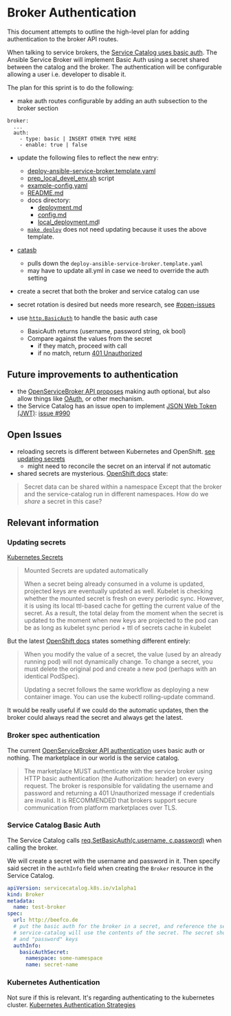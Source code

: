 # Broker Authentication

This document attempts to outline the high-level plan for adding authentication
to the broker API routes.

When talking to service brokers, the [Service Catalog uses basic auth](#service-catalog-basic-auth). The Ansible Service Broker will implement Basic Auth using a secret shared between the catalog and the broker. The authentication will be configurable allowing a user i.e. developer to disable it.

The plan for this sprint is to do the following:

* make auth routes configurable by adding an auth subsection to the broker section
```
broker:
  ...
  auth:
    - type: basic | INSERT OTHER TYPE HERE
    - enable: true | false
```
  * update the following files to reflect the new entry:
      * [deploy-ansible-service-broker.template.yaml](https://github.com/openshift/ansible-service-broker/blob/master/templates/deploy-ansible-service-broker.template.yaml)
      * [prep_local_devel_env.sh](https://github.com/openshift/ansible-service-broker/blob/master/scripts/prep_local_devel_env.sh) script
      * [example-config.yaml](https://github.com/openshift/ansible-service-broker/blob/master/etc/example-config.yaml)
      * [README.md](https://github.com/openshift/ansible-service-broker/blob/master/README.md)
      * docs directory:
          * [deployment.md](https://github.com/openshift/ansible-service-broker/blob/master/docs/deployment.md)
          * [config.md](https://github.com/openshift/ansible-service-broker/blob/master/docs/config.md)
          * [local_deployment.md](https://github.com/openshift/ansible-service-broker/blob/master/docs/local_deployment.md)l
      * [`make deploy`](https://github.com/openshift/ansible-service-broker/blob/master/Makefile#L57-L58) does not need updating because it uses the above template.
  * [catasb](https://github.com/fusor/catasb/tree/dev)
      * pulls down the `deploy-ansible-service-broker.template.yaml`
      * may have to update all.yml in case we need to override the auth setting

* create a secret that both the broker and service catalog can use

* secret rotation is desired but needs more research, see [#open-issues](#open-issues)

* use [`http.BasicAuth`](https://golang.org/pkg/net/http/#Request.BasicAuth) to handle the basic auth case
  * BasicAuth returns (username, password string, ok bool)
  * Compare against the values from the secret
      * if they match, proceed with call
      * if no match, return [401 Unauthorized](https://golang.org/pkg/net/http/#pkg-constants)

## Future improvements to authentication
* the [OpenServiceBroker API proposes](https://github.com/openservicebrokerapi/servicebroker/pull/223) making auth optional, but also allow things like [OAuth](https://oauth.net/2/), or other mechanism.
* the Service Catalog has an issue open to implement [JSON Web Token (JWT)](https://jwt.io/): [issue #990](https://github.com/kubernetes-incubator/service-catalog/issues/990)

## Open Issues

* reloading secrets is different between Kubernetes and OpenShift. [see updating secrets](#updating-secrets)
    * might need to reconcile the secret on an interval if not automatic
* shared secrets are mysterious. [OpenShift docs](https://github.com/openshift/openshift-docs/blob/master/dev_guide/secrets.adoc#creating-secrets) state:
> Secret data can be shared within a namespace
Except that the broker and the service-catalog run in different namespaces. How
do we *share* a secret in this case?

## Relevant information

### Updating secrets

[Kubernetes Secrets](https://kubernetes.io/docs/concepts/configuration/secret/#creating-your-own-secrets)

> Mounted Secrets are updated automatically
>
> When a secret being already consumed in a volume is updated, projected keys are eventually updated as well. Kubelet is checking whether the mounted secret is fresh on every periodic sync. However, it is using its local ttl-based cache for getting the current value of the secret. As a result, the total delay from the moment when the secret is updated to the moment when new keys are projected to the pod can be as long as kubelet sync period + ttl of secrets cache in kubelet

But the latest [OpenShift docs](https://github.com/openshift/openshift-docs/blob/master/dev_guide/secrets.adoc#dev-guide-secrets-using-secrets) states something different entirely:

> When you modify the value of a secret, the value (used by an already running pod) will not dynamically change. To change a secret, you must delete the original pod and create a new pod (perhaps with an identical PodSpec).
>
> Updating a secret follows the same workflow as deploying a new container image. You can use the kubectl rolling-update command.

It would be really useful if we could do the automatic updates, then the broker
could always read the secret and always get the latest.


### Broker spec authentication
The current [OpenServiceBroker API authentication](https://github.com/openservicebrokerapi/servicebroker/blob/master/spec.md#authentication) uses basic auth or nothing. The marketplace in our world is the service catalog.
> The marketplace MUST authenticate with the service broker using HTTP basic authentication (the Authorization: header) on every request. The broker is responsible for validating the username and password and returning a 401 Unauthorized message if credentials are invalid. It is RECOMMENDED that brokers support secure communication from platform marketplaces over TLS.


### Service Catalog Basic Auth

The Service Catalog calls [req.SetBasicAuth(c.username, c.password)](https://github.com/kubernetes-incubator/service-catalog/blob/master/pkg/brokerapi/openservicebroker/open_service_broker_client.go#L121) when calling the broker.

We will create a secret with the username and password in it. Then
specify said secret in the `authInfo` field when creating the `Broker`
resource in the Service Catalog.

```yaml
apiVersion: servicecatalog.k8s.io/v1alpha1
kind: Broker
metadata:
  name: test-broker
spec:
  url: http://beefco.de
  # put the basic auth for the broker in a secret, and reference the secret here.
  # service-catalog will use the contents of the secret. The secret should have "username"
  # and "password" keys
  authInfo:
    basicAuthSecret:
      namespace: some-namespace
      name: secret-name
```

### Kubernetes Authentication

Not sure if this is relevant. It's regarding authenticating to the kubernetes
cluster.
[Kubernetes Authentication
Strategies](https://kubernetes.io/docs/admin/authentication/#authentication-strategies)
